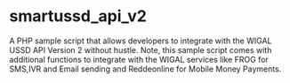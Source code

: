 # smartussd_api_v2
A PHP sample script that allows developers to integrate with the WIGAL USSD API Version 2 without hustle. Note, this sample script comes with additional functions to integrate with the WIGAL services like FROG for SMS,IVR and Email sending and Reddeonline for Mobile Money Payments.
